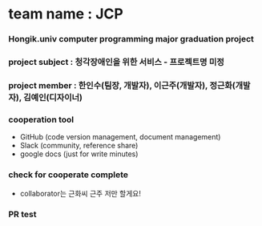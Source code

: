 # team name : JCP

### Hongik.univ computer programming major graduation project

### project subject : 청각장애인을 위한 서비스 - 프로젝트명 미정

### project member : 한인수(팀장, 개발자), 이근주(개발자), 정근화(개발자), 김예인(디자이너)

### cooperation tool
   * GitHub (code version management, document management)
   * Slack (community, reference share)
   * google docs (just for write minutes)

### check for cooperate complete
   * collaborator는 근화씨 근주 저만 할게요!


### PR test